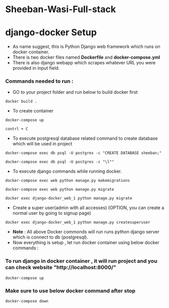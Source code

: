 # Sheeban-Wasi-Full-stack
# django-docker Setup
- As name suggest, this is Python Django web framework which runs on docker container.
- There is two docker files named **Dockerfile** and **docker-compose.yml**
- There is also django webapp which scrapes whatever URL you were provided in input field.

### Commands needed to run :
- GO to your project folder and run below to build docker first 
```
docker build .
```
- To create container
```
docker-compose up
```
```
contrl + C 
```
- To execute postgresql database related command to create database which will be used in project
```
docker-compose exec db psql -U postgres -c "CREATE DATABASE sheeban;"
```
```
docker-compose exec db psql -U postgres -c "\l""
```

- To execute django commands while running docker.
```
docker-compose exec web python manage.py makemigrations
```
```
docker-compose exec web python manage.py migrate
```
```
docker exec django-docker_web_1 python manage.py migrate
```
- Create a super user(admin with all accesses) (OPTION, you can create a normal user by going to signup page)
```
docker exec django-docker_web_1 python manage.py createsuperuser
```

- **Note** : All above Docker commonds will run runs python django server which is connect to db (postgresql).
- Now everything is setup , let run docker container using below docker commands :

### To run django in docker container , it will run project and you can check website "http://localhost:8000/"
```
docker-compose up
```
### Make sure to use below docker command after stop 
```
docker-compose down
```
